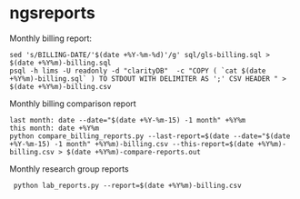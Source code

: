 ngsreports
==========

Monthly billing report:

    sed 's/BILLING-DATE/'$(date +%Y-%m-%d)'/g' sql/gls-billing.sql > $(date +%Y%m)-billing.sql
    psql -h lims -U readonly -d "clarityDB"  -c "COPY ( `cat $(date +%Y%m)-billing.sql` ) TO STDOUT WITH DELIMITER AS ';' CSV HEADER " > $(date +%Y%m)-billing.csv
    
Monthly billing comparison report
    
    last month: date --date="$(date +%Y-%m-15) -1 month" +%Y%m
    this month: date +%Y%m
    python compare_billing_reports.py --last-report=$(date --date="$(date +%Y-%m-15) -1 month" +%Y%m)-billing.csv --this-report=$(date +%Y%m)-billing.csv > $(date +%Y%m)-compare-reports.out
    
Monthly research group reports

     python lab_reports.py --report=$(date +%Y%m)-billing.csv    